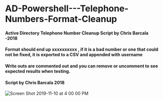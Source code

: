 # AD-Powershell---Telephone-Numbers-Format-Cleanup

####   Active Directory Telephone Number Cleanup Script by Chris Barcala -2018
####   Format should end up xxxxxxxxxx , if it is a bad number or one that could not be fixed, it is exported to a CSV and appended with username
####   Write outs are commented out and you can remove or uncomment to see expected results when testing.
####   Script by Chris Barcala 2018

![Screen Shot 2019-11-10 at 4 00 00 PM](https://user-images.githubusercontent.com/54015205/68553127-535fee00-03d3-11ea-9310-06b00061c364.png)
